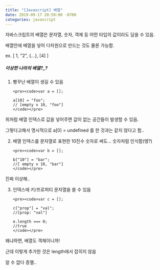 ```yaml
---
title: "[Javascript] 배열"
date: 2019-09-17 20:59:00 -0700
categories: javascript
---
```


자바스크립트의 배열은 문자열, 숫자, 객체 등 어떤 타입의 값이라도 담을 수 있음.

배열안에 배열을 넣어 다차원으로 만드는 것도 물론 가능함.

ex. [ 1, "2", {...}, [4] ]



##### 이상한 나라의 배열?_?
 
 
1. 빵꾸난 배열이 생길 수 있음

    ```
    <pre><code>var a = [];

    a[10] = "foo";
    // [empty x 10, "foo"] 
    </code></pre>
    ```
    
위처럼 배열 인덱스로 값을 넣어주면 값이 없는 공간들이 발생할 수 있음.

그렇다고해서 명시적으로 a[0] = undefined 를 한 것과는 같지 않다고 함..



2. 배열 인덱스를 문자열로 표현한 10진수 숫자로 써도... 숫자처럼 인식함(엥?)

    ```
    <pre><code>var b = [];

    b["10"] = "bar";
    //[ empty x 10, "bar"]
    </code></pre> 
    ```

진짜 이상해..



3. 인덱스에 키/프로퍼티 문자열을 쓸 수 있음

    ```
    <pre><code>var c = [];

    c["prop"] = "val";
    //[prop: "val"]

    e.length === 0;
    //true
    </code></pre> 
    ```

왜냐하면, 배열도 객체이니까!

근데 이렇게 추가한 것은 length에서 잡히지 않음

알 수 없다 증맬..
